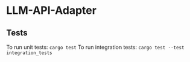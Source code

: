 # LLM-API-Adapter

## Tests

To run unit tests: `cargo test`
To run integration tests: `cargo test --test integration_tests`